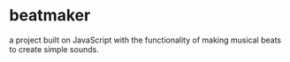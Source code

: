 # beatmaker
a project built on JavaScript with the functionality of making musical beats to create simple sounds.
